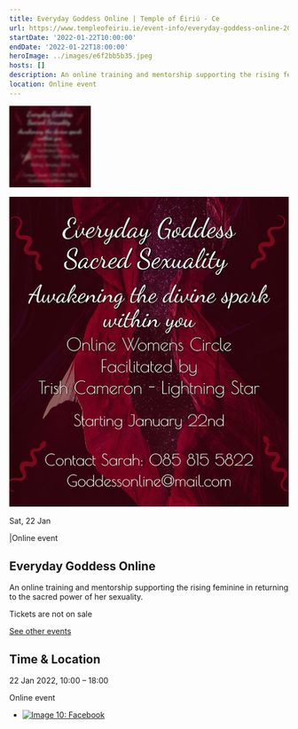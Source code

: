 ```yaml
---
title: Everyday Goddess Online | Temple of Éiriú - Ce
url: https://www.templeofeiriu.ie/event-info/everyday-goddess-online-2022-01-22-10-00
startDate: '2022-01-22T10:00:00'
endDate: '2022-01-22T18:00:00'
heroImage: ../images/e6f2bb5b35.jpeg
hosts: []
description: An online training and mentorship supporting the rising feminine in returning to the sacred power of her sexuality.
location: Online event
---
```


![Image 8: Everyday Goddess Online](../images/e6f2bb5b35.jpeg)

![Image 9: Everyday Goddess Online](../images/76c9e925c0.jpeg)

Sat, 22 Jan

|Online event

## Everyday Goddess Online

An online training and mentorship supporting the rising feminine in returning to the sacred power of her sexuality.

Tickets are not on sale

[See other events](https://www.templeofeiriu.ie/)

Time & Location
---------------

22 Jan 2022, 10:00 – 18:00

Online event


*   [![Image 10: Facebook](https://www.templeofeiriu.ie/event-info/everyday-goddess-online-2022-01-22-10-00)](https://www.facebook.com/templeofeiriu)


